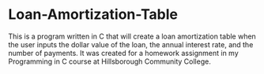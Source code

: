 # Loan-Amortization-Table
This is a program written in C that will create a loan amortization table when the user inputs the dollar value of the loan, the annual interest rate, and the number of payments.
It was created for a homework assignment in my Programming in C course at Hillsborough Community College.

